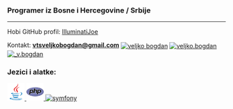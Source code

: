 <h3 align="left">Programer iz Bosne i Hercegovine / Srbije</h3>
<hr>

Hobi GitHub profil: [IlluminatiJoe](https://github.com/IlluminatiJoe0)

Kontakt: **vtsveljkobogdan@gmail.com**
<a href="https://linkedin.com/in/veljko-bogdan-2b4938295" target="blank"><img align="center" src="https://raw.githubusercontent.com/rahuldkjain/github-profile-readme-generator/master/src/images/icons/Social/linked-in-alt.svg" alt="veljko bogdan" height="30" width="40" /></a>
<a href="https://fb.com/veljko.bogdan" target="blank"><img align="center" src="https://raw.githubusercontent.com/rahuldkjain/github-profile-readme-generator/master/src/images/icons/Social/facebook.svg" alt="veljko.bogdan" height="30" width="40" /></a>
<a href="https://instagram.com/_v.bogdan" target="blank"><img align="center" src="https://raw.githubusercontent.com/rahuldkjain/github-profile-readme-generator/master/src/images/icons/Social/instagram.svg" alt="_v.bogdan" height="30" width="40" /></a>
<br>

<h3 align="left">Jezici i alatke:</h3>
<p align="left"> <a href="https://www.java.com" target="_blank" rel="noreferrer"> 
 <img src="https://raw.githubusercontent.com/devicons/devicon/master/icons/java/java-original.svg" alt="java" width="40" height="40"/> <!--
</a> <a href="https://developer.mozilla.org/en-US/docs/Web/JavaScript" target="_blank" rel="noreferrer"> <img src="https://raw.githubusercontent.com/devicons/devicon/master/icons/javascript/javascript-original.svg" alt="javascript" width="40" height="40"/>  -->
  </a> <a href="https://www.php.net" target="_blank" rel="noreferrer"> <img src="https://raw.githubusercontent.com/devicons/devicon/master/icons/php/php-original.svg" alt="php" width="40" height="40"/> </a> <a href="https://symfony.com" target="_blank" rel="noreferrer"> <img src="https://symfony.com/logos/symfony_black_03.svg" alt="symfony" width="40" height="40"/> </a> </p>

<!-- <p>&nbsp;<img align="center" src="https://github-readme-stats.vercel.app/api?username=veljkobogdan&show_icons=true&theme=synthwave&locale=en" alt="veljkobogdan" /></p>
